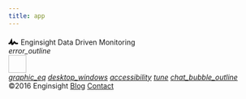 ```yaml
---
title: app
---
```


<div class="profile clearfix">
  <div class="logo">
    <svg viewBox="1 -3 14 14" height="20" width="20" xmlns="http://www.w3.org/2000/svg">
      <path d="M11.5 8L8.8 5.4 6.6 8.5 5.5 1.6 2.38 8H0V10h3.6L4.5 8.2l0.9 5.4L9 8.5l1.6 1.5H14V8H11.5z"></path>
    </svg>
    <span class="name">Enginsight</span>
    <span class="title">Data Driven Monitoring</span>
  </div>
  <div class="issues"><i class="material-icons">error_outline</i></div>
  <a class="account" href="/account">
    <img height="35" width="35">
    <div class="name"></div>
    <div class="email"></div>
  </a>
</div>

<div class="navigation">
  <a class="item active" href="/"><i class="material-icons">graphic_eq</i></a>
  <a class="item" href="/servers"><i class="material-icons">desktop_windows</i></a>
  <!--<a class="item octicon octicon-radio-tower">Activites</a>-->
  <a class="item" href="/users"><i class="material-icons">accessibility</i></a>
  <a class="item" href="/settings"><i class="material-icons">tune</i></a>
  <a class="item" href="/feedback"><i class="material-icons">chat_bubble_outline</i></a>
</div>
<div class="" id="app-view"></div>
<div class="credits">
  <span class="">©2016 Enginsight</span>
  <a href="/blog/">Blog</a>
  <a href="/contact/">Contact</a>
</div>

<script src="/assets/js/vendor.min.js" type="text/javascript"></script>
<script>
  const API_URL = document.querySelector('meta[name="api-host"]').getAttribute('content');

  $.ajaxSetup({
    crossDomain: true,
    xhrFields: {
      withCredentials: true
    }
  });
</script>
<script src="/assets/js/tags.min.js" type="text/javascript"></script>
<script src="/assets/js/templates.min.js" type="text/javascript"></script>
<script src="/assets/js/app.min.js" type="text/javascript"></script>
